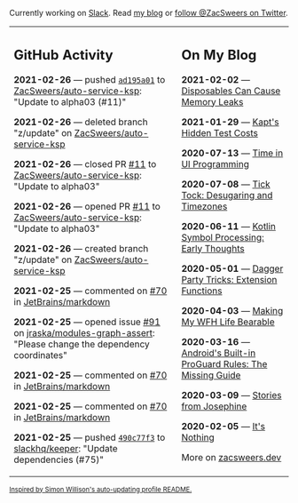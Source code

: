 Currently working on [Slack](https://slack.com/). Read [my blog](https://zacsweers.dev/) or [follow @ZacSweers on Twitter](https://twitter.com/ZacSweers).

<table><tr><td valign="top" width="60%">

## GitHub Activity
<!-- githubActivity starts -->
**2021-02-26** — pushed [`ad195a01`](https://github.com/ZacSweers/auto-service-ksp/commit/ad195a011233cbf29b15d6badedc9c3df5971425) to [ZacSweers/auto-service-ksp](https://api.github.com/repos/ZacSweers/auto-service-ksp): "Update to alpha03 (#11)"

**2021-02-26** — deleted branch "z/update" on [ZacSweers/auto-service-ksp](https://api.github.com/repos/ZacSweers/auto-service-ksp)

**2021-02-26** — closed PR [#11](https://api.github.com/repos/ZacSweers/auto-service-ksp/pulls/11) to [ZacSweers/auto-service-ksp](https://api.github.com/repos/ZacSweers/auto-service-ksp): "Update to alpha03"

**2021-02-26** — opened PR [#11](https://api.github.com/repos/ZacSweers/auto-service-ksp/pulls/11) to [ZacSweers/auto-service-ksp](https://api.github.com/repos/ZacSweers/auto-service-ksp): "Update to alpha03"

**2021-02-26** — created branch "z/update" on [ZacSweers/auto-service-ksp](https://api.github.com/repos/ZacSweers/auto-service-ksp)

**2021-02-25** — commented on [#70](https://github.com/JetBrains/markdown/issues/70#issuecomment-786326000) in [JetBrains/markdown](https://api.github.com/repos/JetBrains/markdown)

**2021-02-25** — opened issue [#91](https://api.github.com/repos/jraska/modules-graph-assert/issues/91) on [jraska/modules-graph-assert](https://api.github.com/repos/jraska/modules-graph-assert): "Please change the dependency coordinates"

**2021-02-25** — commented on [#70](https://github.com/JetBrains/markdown/issues/70#issuecomment-786244408) in [JetBrains/markdown](https://api.github.com/repos/JetBrains/markdown)

**2021-02-25** — commented on [#70](https://github.com/JetBrains/markdown/issues/70#issuecomment-786242751) in [JetBrains/markdown](https://api.github.com/repos/JetBrains/markdown)

**2021-02-25** — pushed [`490c77f3`](https://github.com/slackhq/keeper/commit/490c77f3d3202fe19a0b40ba30be40fce7da2aff) to [slackhq/keeper](https://api.github.com/repos/slackhq/keeper): "Update dependencies  (#75)"
<!-- githubActivity ends -->
</td><td valign="top" width="40%">

## On My Blog
<!-- blog starts -->
**2021-02-02** — [Disposables Can Cause Memory Leaks](https://www.zacsweers.dev/disposables-can-cause-memory-leaks/)

**2021-01-29** — [Kapt's Hidden Test Costs](https://www.zacsweers.dev/kapts-hidden-test-costs/)

**2020-07-13** — [Time in UI Programming](https://www.zacsweers.dev/time-in-ui/)

**2020-07-08** — [Tick Tock: Desugaring and Timezones](https://www.zacsweers.dev/ticktock-desugaring-timezones/)

**2020-06-11** — [Kotlin Symbol Processing: Early Thoughts](https://www.zacsweers.dev/kotlin-symbol-processor-early-thoughts/)

**2020-05-01** — [Dagger Party Tricks: Extension Functions](https://www.zacsweers.dev/dagger-party-tricks-extension-functions/)

**2020-04-03** — [Making My WFH Life Bearable](https://www.zacsweers.dev/making-wfh-life-bearable/)

**2020-03-16** — [Android's Built-in ProGuard Rules: The Missing Guide](https://www.zacsweers.dev/android-proguard-rules/)

**2020-03-09** — [Stories from Josephine](https://www.zacsweers.dev/stories-from-josephine/)

**2020-02-05** — [It's Nothing](https://www.zacsweers.dev/its-nothing/)
<!-- blog ends -->
More on [zacsweers.dev](https://zacsweers.dev/)
</td></tr></table>

<sub><a href="https://simonwillison.net/2020/Jul/10/self-updating-profile-readme/">Inspired by Simon Willison's auto-updating profile README.</a></sub>